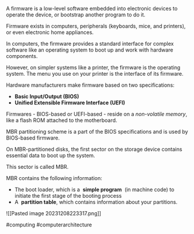 A firmware is a low-level software embedded into electronic devices to operate the device, or bootstrap another program to do it.

Firmware exists in computers, peripherals (keyboards, mice, and printers), or even electronic home appliances.

In computers, the firmware provides a standard interface for complex software like an operating system to boot up and work with hardware components.

However, on simpler systems like a printer, the firmware is the operating system. The menu you use on your printer is the interface of its firmware.

Hardware manufacturers make firmware based on two specifications:

- **Basic Input/Output (BIOS)**
- **Unified Extensible Firmware Interface (UEFI)**

Firmwares - BIOS-based or UEFI-based - reside on a _non-volatile memory_, like a flash ROM attached to the motherboard.

MBR partitioning scheme is a part of the BIOS specifications and is used by BIOS-based firmware.

On MBR-partitioned disks, the first sector on the storage device contains essential data to boot up the system.

This sector is called MBR.

MBR contains the following information:

- The boot loader, which is a  **simple program**  (in machine code) to initiate the first stage of the booting process
- A  **partition table**, which contains information about your partitions.

![[Pasted image 20231208223317.png]]

#computing #computerarchitecture